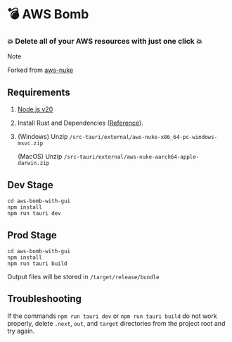 # 💣 AWS Bomb

### 💥 Delete all of your AWS resources with just one click 💥

> [!NOTE]
> Forked from [aws-nuke](https://github.com/rebuy-de/aws-nuke.git)

## Requirements
1. [Node.js v20](https://nodejs.org/en) 
2. Install Rust and Dependencies ([Reference](https://tauri.app/ko/v1/guides/getting-started/prerequisites)).
3. (Windows) Unzip `/src-tauri/external/aws-nuke-x86_64-pc-windows-msvc.zip`
    
    (MacOS) Unzip `/src-tauri/external/aws-nuke-aarch64-apple-darwin.zip`

## Dev Stage
```(shell)
cd aws-bomb-with-gui
npm install
npm run tauri dev
```

## Prod Stage
```(shell)
cd aws-bomb-with-gui
npm install
npm run tauri build
```
Output files will be stored in `/target/release/bundle`

## Troubleshooting
If the commands `npm run tauri dev` or `npm run tauri build` do not work properly, delete `.next`, `out`, and `target` directories from the project root and try again.
